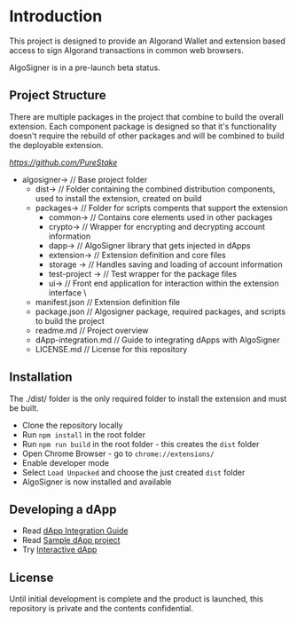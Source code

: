 # Introduction
This project is designed to provide an Algorand Wallet and extension based access to sign Algorand transactions in common web browsers. 

AlgoSigner is in a pre-launch beta status.

## Project Structure
There are multiple packages in the project that combine to build the overall extension. Each component package is designed so that it's functionality doesn't require the rebuild of other packages and will be combined to build the deployable extension. 

*https://github.com/PureStake*
* algosigner->							// Base project folder
    * dist->                            // Folder containing the combined distribution components, used to install the extension, created on build
	* packages->						// Folder for scripts compents that support the extension
	    * common->                      // Contains core elements used in other packages
        * crypto->                      // Wrapper for encrypting and decrypting account information
        * dapp->                        // AlgoSigner library that gets injected in dApps
        * extension->                   // Extension definition and core files
		* storage ->					// Handles saving and loading of account information 
		* test-project ->				// Test wrapper for the package files
        * ui->                          // Front end application for interaction within the extension interface	\	
	* manifest.json						// Extension definition file
	* package.json						// Algosigner package, required packages, and scripts to build the project
	* readme.md							// Project overview
	* dApp-integration.md				// Guide to integrating dApps with AlgoSigner
	* LICENSE.md						// License for this repository

## Installation
The ./dist/ folder is the only required folder to install the extension and must be built. 

- Clone the repository locally
- Run `npm install` in the root folder
- Run `npm run build` in the root folder - this creates the `dist` folder
- Open Chrome Browser - go to `chrome://extensions/`
- Enable developer mode
- Select `Load Unpacked` and choose the just created `dist` folder
- AlgoSigner is now installed and available 

## Developing a dApp 

- Read [dApp Integration Guide](docs/dApp-integration.md)
- Read [Sample dApp project](https://github.com/PureStake/algosigner-dapp-example)
- Try [Interactive dApp](https://purestake.github.io/algosigner-dapp-example/)


## License
Until initial development is complete and the product is launched, this repository is private and the contents confidential. 

